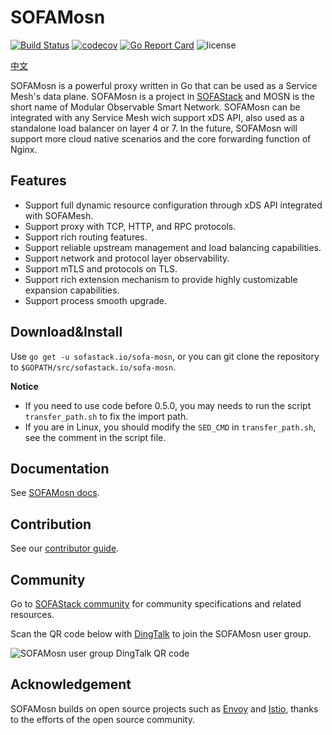 # SOFAMosn

[![Build Status](https://travis-ci.org/alipay/sofa-mosn.svg?branch=master)](https://travis-ci.org/alipay/sofa-mosn)
[![codecov](https://codecov.io/gh/alipay/sofa-mosn/branch/master/graph/badge.svg)](https://codecov.io/gh/alipay/sofa-mosn)
[![Go Report Card](https://goreportcard.com/badge/github.com/alipay/sofa-mosn)](https://goreportcard.com/report/github.com/alipay/sofa-mosn)
![license](https://img.shields.io/badge/license-Apache--2.0-green.svg)

[中文](README.md)

SOFAMosn is a powerful proxy written in Go that can be used as a Service Mesh's data plane. SOFAMosn is a project in [SOFAStack](https://www.sofastack.tech) and MOSN is the short name of Modular Observable Smart Network. SOFAMosn can be integrated with any Service Mesh wich support xDS API, also used as a standalone load balancer on layer 4 or 7. In the future, SOFAMosn will support more cloud native scenarios and the core forwarding function of Nginx.

## Features

+ Support full dynamic resource configuration through xDS API integrated with SOFAMesh.
+ Support proxy with TCP, HTTP, and RPC protocols.
+ Support rich routing features.
+ Support reliable upstream management and load balancing capabilities.
+ Support network and protocol layer observability.
+ Support mTLS and protocols on TLS.
+ Support rich extension mechanism to provide highly customizable expansion capabilities.
+ Support process smooth upgrade.
  
## Download&Install

Use `go get -u sofastack.io/sofa-mosn`, or you can git clone the repository to `$GOPATH/src/sofastack.io/sofa-mosn`.

**Notice**

- If you need to use code before 0.5.0, you may needs to run the script ` transfer_path.sh` to fix the import path.
- If you are in Linux, you should modify the `SED_CMD` in `transfer_path.sh`, see the comment in the script file.

## Documentation

See [SOFAMosn docs](https://www.sofastack.tech/projects/sofa-mosn/).

## Contribution

See our [contributor guide](CONTRIBUTING_EN.md).

## Community

Go to [SOFAStack community](https://github.com/sofastack/community) for community specifications and related resources.

Scan the QR code below with [DingTalk](https://www.dingtalk.com) to join the SOFAMosn user group.

![SOFAMosn user group DingTalk QR code](https://gw.alipayobjects.com/mdn/rms_91f3e6/afts/img/A*NyEzRp3Xq28AAAAAAAAAAABkARQnAQ)

## Acknowledgement
SOFAMosn builds on open source projects such as [Envoy](https://github.com/envoyproxy/envoy) and [Istio](https://github.com/istio/istio), thanks to the efforts of the open source community.
